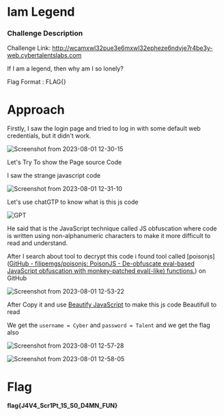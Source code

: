 # Iam Legend

### Challenge Description

Challenge Link: http://wcamxwl32pue3e6mxwl32epheze6ndvje7r4be3y-web.cybertalentslabs.com

If I am a legend, then why am I so lonely?

Flag Format : FLAG{}

# Approach

Firstly, I saw the login page and tried to log in with some default web credentials, but it didn't work.

![Screenshot from 2023-08-01 12-30-15](https://github.com/MohammedHawary/CTF-Challenges-Writeups/assets/94152045/d2927c11-29ea-4ad4-9dda-245fbb88f1f6)

Let's Try To show the Page source Code

I saw the strange javascript code

![Screenshot from 2023-08-01 12-31-10](https://github.com/MohammedHawary/CTF-Challenges-Writeups/assets/94152045/d5e4a7d5-9844-4a98-a202-29f6e3dcfed0)

Let's use chatGTP to know what is this js code 

![GPT](https://github.com/MohammedHawary/CTF-Challenges-Writeups/assets/94152045/8628aba5-d13b-4e75-9962-e1f8bcc41185)

He said that is the JavaScript technique called JS obfuscation where code is written using non-alphanumeric characters to make it more difficult to read and understand.

After I search about tool to decrypt this code i found tool called [poisonjs]([GitHub - filipemgs/poisonjs: PoisonJS - De-obfuscate eval-based JavaScript obfuscation with monkey-patched eval(-like) functions.](https://github.com/filipemgs/poisonjs)) on GitHub 

![Screenshot from 2023-08-01 12-53-22](https://github.com/MohammedHawary/CTF-Challenges-Writeups/assets/94152045/b6f8dd55-b7a3-4d47-884f-8ede100b1cdb)

After Copy it and use [Beautify JavaScript](https://beautifier.io/) to make this js code Beautifull to read

We get the `username = Cyber` and `password = Talent` and we get the flag also

![Screenshot from 2023-08-01 12-57-28](https://github.com/MohammedHawary/CTF-Challenges-Writeups/assets/94152045/12836dec-9a34-4d50-a7c8-ceb34d3de482)

![Screenshot from 2023-08-01 12-58-05](https://github.com/MohammedHawary/CTF-Challenges-Writeups/assets/94152045/e09fe4e7-4e49-4db2-8b3c-a12076a5c2ec)

# Flag

**flag{J4V4_Scr1Pt_1S_S0_D4MN_FUN}**

